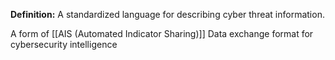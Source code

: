 **Definition:** A standardized language for describing cyber threat information.

A form of [[AIS (Automated Indicator Sharing)]]
Data exchange format for cybersecurity intelligence